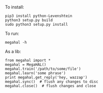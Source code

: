 To install:

    pip3 install python-Levenshtein
    python3 setup.py build
    sudo python3 setup.py install

To run:

    megahal -h

As a lib:

    from megahal import *
    megahal = MegaHAL()
    megahal.train('/path/to/some/file')
    megahal.learn('some phrase')
    print megahal.get_reply('hey, wazzap')
    megahal.sync()  # flush any changes to disc
    megahal.close()  # flush changes and close


